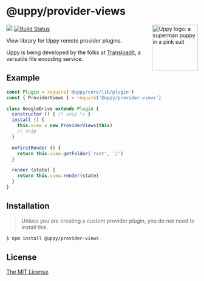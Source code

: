 # @uppy/provider-views

<img src="https://uppy.io/images/logos/uppy-dog-head-arrow.svg" width="120" alt="Uppy logo: a superman puppy in a pink suit" align="right">

<a href="https://www.npmjs.com/package/@uppy/provider-views"><img src="https://img.shields.io/npm/v/@uppy/provider-views.svg?style=flat-square"></a>
<a href="https://travis-ci.org/transloadit/uppy"><img src="https://img.shields.io/travis/transloadit/uppy/master.svg?style=flat-square" alt="Build Status"></a>

View library for Uppy remote provider plugins.

Uppy is being developed by the folks at [Transloadit](https://transloadit.com), a versatile file encoding service.

## Example

```js
const Plugin = require('@uppy/core/lib/plugin')
const { ProviderViews } = require('@uppy/provider-views')

class GoogleDrive extends Plugin {
  constructor () { /* snip */ }
  install () {
    this.view = new ProviderViews(this)
    // snip
  }

  onFirstRender () {
    return this.view.getFolder('root', '/')
  }

  render (state) {
    return this.view.render(state)
  }
}
```

## Installation

> Unless you are creating a custom provider plugin, you do not need to install this.

```bash
$ npm install @uppy/provider-views
```

<!-- Undocumented currently
## Documentation

Documentation for this plugin can be found on the [Uppy website](https://uppy.io/docs/DOC_PAGE_HERE).
-->

## License

[The MIT License](./LICENSE).
